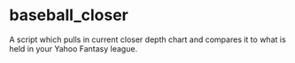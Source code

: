 # baseball_closer
A script which pulls in current closer depth chart and compares it to what is held in your Yahoo Fantasy league.
